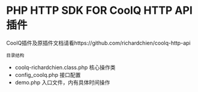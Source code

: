 # PHP HTTP SDK FOR CoolQ HTTP API 插件

CoolQ插件及原插件文档请看https://github.com/richardchien/coolq-http-api

```
目录结构
```
- coolq-richardchien.class.php  核心操作类
- config_coolq.php 接口配置
- demo.php 入口文件，内有具体时间操作
```
